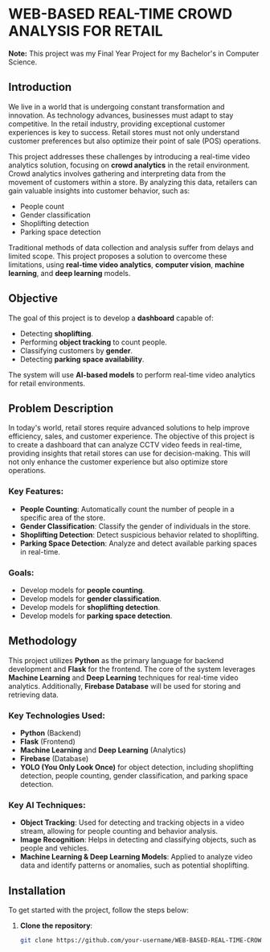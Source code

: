 # WEB-BASED REAL-TIME CROWD ANALYSIS FOR RETAIL

**Note:** This project was my Final Year Project for my Bachelor's in Computer Science.

## Introduction

We live in a world that is undergoing constant transformation and innovation. As technology advances, businesses must adapt to stay competitive. In the retail industry, providing exceptional customer experiences is key to success. Retail stores must not only understand customer preferences but also optimize their point of sale (POS) operations. 

This project addresses these challenges by introducing a real-time video analytics solution, focusing on **crowd analytics** in the retail environment. Crowd analytics involves gathering and interpreting data from the movement of customers within a store. By analyzing this data, retailers can gain valuable insights into customer behavior, such as:

- People count
- Gender classification
- Shoplifting detection
- Parking space detection

Traditional methods of data collection and analysis suffer from delays and limited scope. This project proposes a solution to overcome these limitations, using **real-time video analytics**, **computer vision**, **machine learning**, and **deep learning** models.

## Objective

The goal of this project is to develop a **dashboard** capable of:

- Detecting **shoplifting**.
- Performing **object tracking** to count people.
- Classifying customers by **gender**.
- Detecting **parking space availability**.

The system will use **AI-based models** to perform real-time video analytics for retail environments.

## Problem Description

In today's world, retail stores require advanced solutions to help improve efficiency, sales, and customer experience. The objective of this project is to create a dashboard that can analyze CCTV video feeds in real-time, providing insights that retail stores can use for decision-making. This will not only enhance the customer experience but also optimize store operations.

### Key Features:

- **People Counting**: Automatically count the number of people in a specific area of the store.
- **Gender Classification**: Classify the gender of individuals in the store.
- **Shoplifting Detection**: Detect suspicious behavior related to shoplifting.
- **Parking Space Detection**: Analyze and detect available parking spaces in real-time.

### Goals:

- Develop models for **people counting**.
- Develop models for **gender classification**.
- Develop models for **shoplifting detection**.
- Develop models for **parking space detection**.

## Methodology

This project utilizes **Python** as the primary language for backend development and **Flask** for the frontend. The core of the system leverages **Machine Learning** and **Deep Learning** techniques for real-time video analytics. Additionally, **Firebase Database** will be used for storing and retrieving data.

### Key Technologies Used:

- **Python** (Backend)
- **Flask** (Frontend)
- **Machine Learning** and **Deep Learning** (Analytics)
- **Firebase** (Database)
- **YOLO (You Only Look Once)** for object detection, including shoplifting detection, people counting, gender classification, and parking space detection.

### Key AI Techniques:

- **Object Tracking**: Used for detecting and tracking objects in a video stream, allowing for people counting and behavior analysis.
- **Image Recognition**: Helps in detecting and classifying objects, such as people and vehicles.
- **Machine Learning & Deep Learning Models**: Applied to analyze video data and identify patterns or anomalies, such as potential shoplifting.

## Installation

To get started with the project, follow the steps below:

1. **Clone the repository**:
   ```bash
   git clone https://github.com/your-username/WEB-BASED-REAL-TIME-CROWD-ANALYSIS.git

